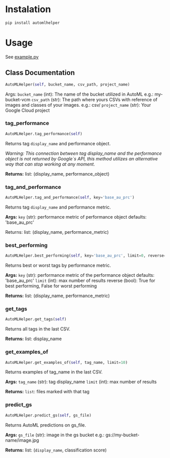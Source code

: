 # Instalation

```
pip install automlhelper
```

# Usage

See [example.py](https://github.com/N2BBrasil/automl-helper/blob/master/example.py)


## Class Documentation

```python
AutoMLHelper(self, bucket_name, csv_path, project_name)
```

Args:
    `bucket_name` (int): The name of the bucket utilized in AutoML e.g.: my-bucket-vcm
    `csv_path` (str): The path where yours CSVs with reference of images and classes of your images. e.g.: csv/
    `project_name` (str): Your Google Cloud project

### tag_performance
```python
AutoMLHelper.tag_performance(self)
```
Returns tag `display_name` and performance object.

*Warning: This connection between tag display_name and the performance object is not returned by Google`s API, this method utilizes an alternative way that can stop working at any moment.*

**Returns:**
    list: (display_name, performance_object)

### tag_and_performance
```python
AutoMLHelper.tag_and_performance(self, key='base_au_prc')
```
Returns tag `display_name` and performance metric.

**Args:**
    `key` (str): performance metric of performance object defaults: 'base_au_prc'

Returns:
    list: (display_name, performance_metric)

### best_performing
```python
AutoMLHelper.best_performing(self, key='base_au_prc', limit=0, reverse=True)
```
Returns best or worst tags by performance metric.

**Args:**
    `key` (str): performance metric of the performance object defaults: 'base_au_prc'
    `limit` (int): max number of results
    reverse (bool): True for best performing, False for worst performing

**Returns:**
    list: (display_name, performance_metric)

### get_tags
```python
AutoMLHelper.get_tags(self)
```
Returns all tags in the last CSV.

**Returns:**
    list: display_name

### get_examples_of
```python
AutoMLHelper.get_examples_of(self, tag_name, limit=10)
```
Returns examples of tag_name in the last CSV.

**Args:**
    `tag_name` (str): tag display_name
    `limit` (int): max number of results

**Returns:**
    `list`: files marked with that tag

### predict_gs
```python
AutoMLHelper.predict_gs(self, gs_file)
```
Returns AutoML predictions on gs_file.

**Args:**
    `gs_file` (str): image in the gs bucket e.g.: gs://my-bucket-name/image.jpg

**Returns:**
    list: (`display_name`, classification score)